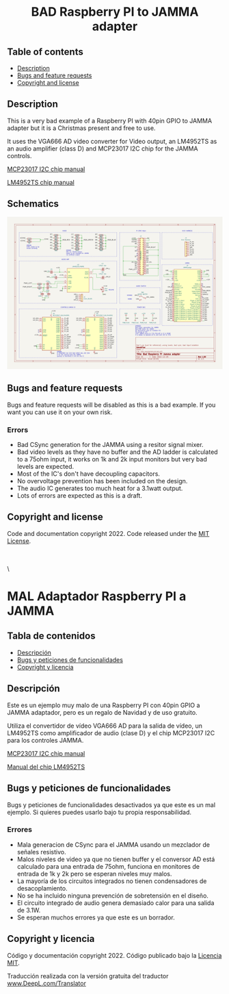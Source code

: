 <p align="center">
  <h1 align="center">BAD Raspberry PI to JAMMA adapter</h3>
</p>


## Table of contents

- [Description](#description)
- [Bugs and feature requests](#bugs-and-feature-requests)
- [Copyright and license](#copyright-and-license)


## Description

This is a very bad example of a Raspberry PI with 40pin GPIO to JAMMA adapter but it is a Christmas present and free to use.

It uses the VGA666 AD video converter for Video output, an LM4952TS as an audio amplifier (class D) and MCP23017 I2C chip for the JAMMA controls.

[MCP23017 I2C chip manual](https://www.mouser.es/datasheet/2/268/MCP23017_Data_Sheet_DS20001952-2998473.pdf)

[LM4952TS chip manual](https://www.ti.com/lit/ds/symlink/lm4952.pdf)

## Schematics

![Schematics](images/bad_jamma_schematics.jpg)

## Bugs and feature requests

Bugs and feature requests will be disabled as this is a bad example. If you want you can use it on your own risk.

### Errors

- Bad CSync generation for the JAMMA using a resitor signal mixer.
- Bad video levels as they have no buffer and the AD ladder is calculated to a 75ohm input, it works on 1k and 2k input monitors but very bad levels are expected.
- Most of the IC's don't have decoupling capacitors.
- No overvoltage prevention has been included on the design.
- The audio IC generates too much heat for a 3.1watt output.
- Lots of errors are expected as this is a draft.

## Copyright and license

Code and documentation copyright 2022. Code released under the [MIT License](https://github.com/KabukiFlux/bad_raspi_jamma/blob/main/LICENSE).

\
\
\

# MAL Adaptador Raspberry PI a JAMMA

## Tabla de contenidos

- [Descripción](#descripcion)
- [Bugs y peticiones de funcionalidades](#bugs-y-peticiones-de-funcionalidades)
- [Copyright y licencia](#copyright-y-licencia)


## Descripción

Este es un ejemplo muy malo de una Raspberry PI con 40pin GPIO a JAMMA adaptador, pero es un regalo de Navidad y de uso gratuito.

Utiliza el convertidor de vídeo VGA666 AD para la salida de vídeo, un LM4952TS como amplificador de audio (clase D) y el chip MCP23017 I2C para los controles JAMMA.

[MCP23017 I2C chip manual](https://www.mouser.es/datasheet/2/268/MCP23017_Data_Sheet_DS20001952-2998473.pdf)

[Manual del chip LM4952TS](https://www.ti.com/lit/ds/symlink/lm4952.pdf)

## Bugs y peticiones de funcionalidades

Bugs y peticiones de funcionalidades desactivados ya que este es un mal ejemplo. Si quieres puedes usarlo bajo tu propia responsabilidad.

### Errores

- Mala generacion de CSync para el JAMMA usando un mezclador de señales resistivo.
- Malos niveles de video ya que no tienen buffer y el conversor AD está calculado para una entrada de 75ohm, funciona en monitores de entrada de 1k y 2k pero se esperan niveles muy malos.
- La mayoría de los circuitos integrados no tienen condensadores de desacoplamiento.
- No se ha incluido ninguna prevención de sobretensión en el diseño.
- El circuito integrado de audio genera demasiado calor para una salida de 3.1W.
- Se esperan muchos errores ya que este es un borrador.

## Copyright y licencia

Código y documentación copyright 2022. Código publicado bajo la [Licencia MIT](https://github.com/KabukiFlux/bad_raspi_jamma/blob/main/LICENSE).

Traducción realizada con la versión gratuita del traductor www.DeepL.com/Translator